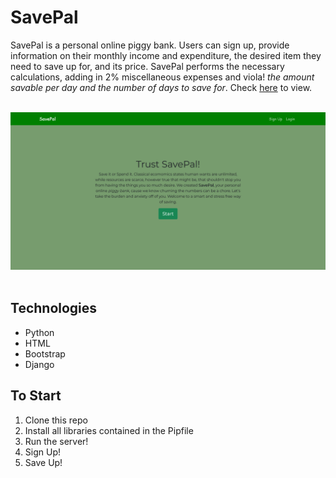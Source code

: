 # SavePal
SavePal is a personal online piggy bank. Users can sign up, provide information on their monthly income and expenditure, the desired item they need to save up for, and its price. SavePal performs the necessary calculations, adding in 2% miscellaneous expenses and viola! *the amount savable per day and the number of days to save for*. Check [here](https://remy.pythonanywhere.com) to view.
<br>
<br>

<img src="pictures/landing.png" width=800>
<br>
<br>

## Technologies
* Python
* HTML
* Bootstrap
* Django

## To Start 
<ol>
    <li>Clone this repo</li>
    <li>Install all libraries contained in the Pipfile</li>
    <li>Run the server!</li>
    <li>Sign Up!</li>
    <li>Save Up!</li>
<ol>